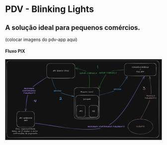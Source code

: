 # PDV - Blinking Lights

## A solução ideal para pequenos comércios. 

(colocar imagens do pdv-app aqui)

<!-- , como restaurantes e bares, que precisão de agilidade e sincronia nos pedidos -->


#### Fluxo PIX
![plot](./images/pdv-blinking-lights.png)